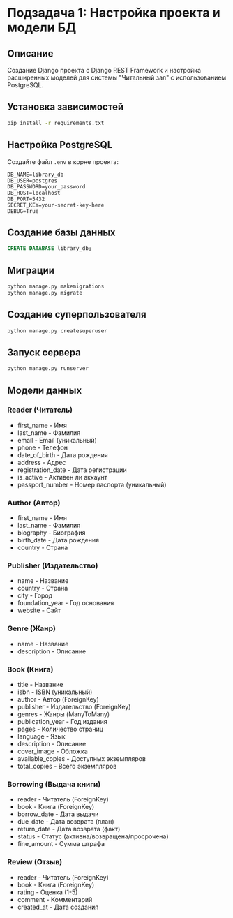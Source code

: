 # Подзадача 1: Настройка проекта и модели БД

## Описание
Создание Django проекта с Django REST Framework и настройка расширенных моделей для системы "Читальный зал" с использованием PostgreSQL.

## Установка зависимостей

```bash
pip install -r requirements.txt
```

## Настройка PostgreSQL

Создайте файл `.env` в корне проекта:

```
DB_NAME=library_db
DB_USER=postgres
DB_PASSWORD=your_password
DB_HOST=localhost
DB_PORT=5432
SECRET_KEY=your-secret-key-here
DEBUG=True
```

## Создание базы данных

```sql
CREATE DATABASE library_db;
```

## Миграции

```bash
python manage.py makemigrations
python manage.py migrate
```

## Создание суперпользователя

```bash
python manage.py createsuperuser
```

## Запуск сервера

```bash
python manage.py runserver
```

## Модели данных

### Reader (Читатель)
- first_name - Имя
- last_name - Фамилия
- email - Email (уникальный)
- phone - Телефон
- date_of_birth - Дата рождения
- address - Адрес
- registration_date - Дата регистрации
- is_active - Активен ли аккаунт
- passport_number - Номер паспорта (уникальный)

### Author (Автор)
- first_name - Имя
- last_name - Фамилия
- biography - Биография
- birth_date - Дата рождения
- country - Страна

### Publisher (Издательство)
- name - Название
- country - Страна
- city - Город
- foundation_year - Год основания
- website - Сайт

### Genre (Жанр)
- name - Название
- description - Описание

### Book (Книга)
- title - Название
- isbn - ISBN (уникальный)
- author - Автор (ForeignKey)
- publisher - Издательство (ForeignKey)
- genres - Жанры (ManyToMany)
- publication_year - Год издания
- pages - Количество страниц
- language - Язык
- description - Описание
- cover_image - Обложка
- available_copies - Доступных экземпляров
- total_copies - Всего экземпляров

### Borrowing (Выдача книги)
- reader - Читатель (ForeignKey)
- book - Книга (ForeignKey)
- borrow_date - Дата выдачи
- due_date - Дата возврата (план)
- return_date - Дата возврата (факт)
- status - Статус (активна/возвращена/просрочена)
- fine_amount - Сумма штрафа

### Review (Отзыв)
- reader - Читатель (ForeignKey)
- book - Книга (ForeignKey)
- rating - Оценка (1-5)
- comment - Комментарий
- created_at - Дата создания

